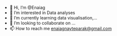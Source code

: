 - 👋 Hi, I’m @Enaiag
- 👀 I’m interested in Data analyses
- 🌱 I’m currently learning data visualisation,...
- 💞️ I’m looking to collaborate on ...
- 📫 How to reach me enaiagnayteparak@gmail.com

<!---
Enaiag/Enaiag is a ✨ special ✨ repository because its `README.md` (this file) appears on your GitHub profile.
You can click the Preview link to take a look at your changes.
--->
